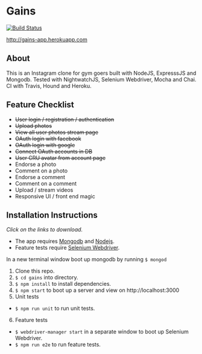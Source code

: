 Gains
=====

[![Build Status](https://travis-ci.org/JonnyPickard/gains.svg?branch=master)](https://travis-ci.org/JonnyPickard/gains)

http://gains-app.herokuapp.com


About
-----

This is an Instagram clone for gym goers built with NodeJS, ExpresssJS and Mongodb. Tested with NightwatchJS, Selenium Webdriver, Mocha and Chai. CI with Travis, Hound and Heroku.

Feature Checklist
--------------

- <s>User login / registration / authentication</s>
- <s>Upload photos</s>
- <s>View all user photos stream page</s>
- <s>OAuth login with facebook</s>
- <s>OAuth login with google</s>
- <s>Connect OAuth accounts in DB</s>
- <s>User CRU avatar from account page</s>
- Endorse a photo
- Comment on a photo
- Endorse a comment
- Comment on a comment
- Upload / stream videos
- Responsive UI / front end magic

Installation Instructions
-------------------------

*Click on the links to download.*

- The app requires [Mongodb](https://www.mongodb.com/download-center?jmp=nav#community) and [Nodejs](https://nodejs.org/en/download/).
- Feature tests require [Selenium Webdriver](https://www.npmjs.com/package/webdriver-manager).

In a new terminal window boot up mongodb by running ``$ mongod``

1. Clone this repo.
2. ``$ cd gains`` into directory.
3. ``$ npm install`` to install dependencies.
4. ``$ npm start`` to boot up a server and view on http://localhost:3000
5. Unit tests
  - ``$ npm run unit`` to run unit tests.
6. Feature tests
  - ``$ webdriver-manager start`` in a separate window to boot up Selenium Webdriver.
  - ``$ npm run e2e`` to run feature tests.
